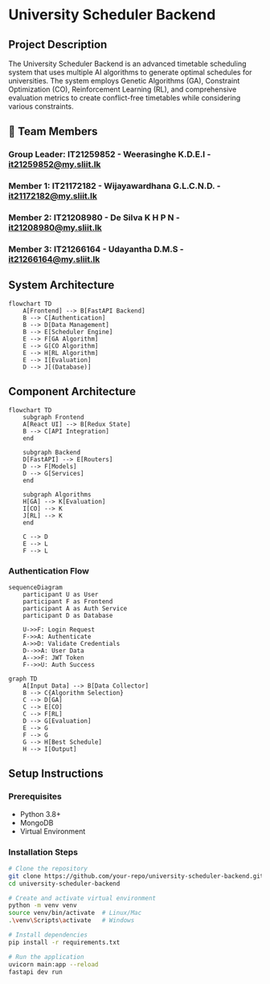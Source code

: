 # University Scheduler Backend

## Project Description
The University Scheduler Backend is an advanced timetable scheduling system that uses multiple AI algorithms to generate optimal schedules for universities. The system employs Genetic Algorithms (GA), Constraint Optimization (CO), Reinforcement Learning (RL), and comprehensive evaluation metrics to create conflict-free timetables while considering various constraints.

## 👥 Team  Members

### Group Leader: IT21259852 - Weerasinghe K.D.E.I - it21259852@my.sliit.lk

### Member 1: IT21172182 - Wijayawardhana G.L.C.N.D. - it21172182@my.sliit.lk  

### Member 2: IT21208980 - De Silva K H P N - it21208980@my.sliit.lk    

### Member 3: IT21266164 - Udayantha D.M.S - it21266164@my.sliit.lk  

## System Architecture

```mermaid
flowchart TD
    A[Frontend] --> B[FastAPI Backend]
    B --> C[Authentication]
    B --> D[Data Management]
    B --> E[Scheduler Engine]
    E --> F[GA Algorithm]
    E --> G[CO Algorithm]
    E --> H[RL Algorithm]
    E --> I[Evaluation]
    D --> J[(Database)]
```

## Component Architecture

```mermaid
flowchart TD
    subgraph Frontend
    A[React UI] --> B[Redux State]
    B --> C[API Integration]
    end

    subgraph Backend
    D[FastAPI] --> E[Routers]
    D --> F[Models]
    D --> G[Services]
    end

    subgraph Algorithms
    H[GA] --> K[Evaluation]
    I[CO] --> K
    J[RL] --> K
    end

    C --> D
    E --> L
    F --> L  

```

### Authentication Flow 

```mermaid
sequenceDiagram
    participant U as User
    participant F as Frontend
    participant A as Auth Service
    participant D as Database
    
    U->>F: Login Request
    F->>A: Authenticate
    A->>D: Validate Credentials
    D-->>A: User Data
    A-->>F: JWT Token
    F-->>U: Auth Success

```
```mermaid
graph TD
    A[Input Data] --> B[Data Collector]
    B --> C{Algorithm Selection}
    C --> D[GA]
    C --> E[CO]
    C --> F[RL]
    D --> G[Evaluation]
    E --> G
    F --> G
    G --> H[Best Schedule]
    H --> I[Output]
```
## Setup Instructions

### Prerequisites
- Python 3.8+
- MongoDB
- Virtual Environment

### Installation Steps
```bash
# Clone the repository
git clone https://github.com/your-repo/university-scheduler-backend.git
cd university-scheduler-backend

# Create and activate virtual environment
python -m venv venv
source venv/bin/activate  # Linux/Mac
.\venv\Scripts\activate   # Windows

# Install dependencies
pip install -r requirements.txt

# Run the application
uvicorn main:app --reload
fastapi dev run
```

